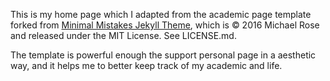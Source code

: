 This is my home page which I adapted from the academic page template forked from [Minimal Mistakes Jekyll Theme](https://mmistakes.github.io/minimal-mistakes/), which is © 2016 Michael Rose and released under the MIT License. See LICENSE.md.

The template is powerful enough the support personal page in a aesthetic way, and it helps me to better keep track of my academic and life.
